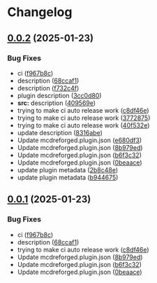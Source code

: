 # Changelog

## [0.0.2](https://github.com/Mooling0602/ReplyCommandAPI-MCDR/compare/rc_api-v0.0.1...rc_api-v0.0.2) (2025-01-23)


### Bug Fixes

* ci ([f967b8c](https://github.com/Mooling0602/ReplyCommandAPI-MCDR/commit/f967b8cf5de3f0056d152124b64c774bbb32b5e8))
* description ([68ccaf1](https://github.com/Mooling0602/ReplyCommandAPI-MCDR/commit/68ccaf1e9773a50aa58caca07e42a980586c76a0))
* description ([f732c4f](https://github.com/Mooling0602/ReplyCommandAPI-MCDR/commit/f732c4fd9f56a813ce1479380c1b18711efa5499))
* plugin description ([3cc0d80](https://github.com/Mooling0602/ReplyCommandAPI-MCDR/commit/3cc0d8054485f0d1519a2e9566fde28436522707))
* **src:** description ([409569e](https://github.com/Mooling0602/ReplyCommandAPI-MCDR/commit/409569eaa4a98ba56e9459681a00eb24cdf57ac8))
* trying to make ci auto release work ([c8df46e](https://github.com/Mooling0602/ReplyCommandAPI-MCDR/commit/c8df46e8efc6591cf88190e1bbfd627e694a8146))
* trying to make ci auto release work ([3772875](https://github.com/Mooling0602/ReplyCommandAPI-MCDR/commit/3772875a14439c616de2cc0a315b9e7e838b661a))
* trying to make ci auto release work ([40f532e](https://github.com/Mooling0602/ReplyCommandAPI-MCDR/commit/40f532e2b31f96e456ae6e40369fbe151062ad37))
* update description ([8316abe](https://github.com/Mooling0602/ReplyCommandAPI-MCDR/commit/8316abe977dd577738d4d2e6a0646c903e225273))
* Update mcdreforged.plugin.json ([e680df3](https://github.com/Mooling0602/ReplyCommandAPI-MCDR/commit/e680df300edb63cbea094e62b5d90b4d973ff215))
* Update mcdreforged.plugin.json ([8b979ed](https://github.com/Mooling0602/ReplyCommandAPI-MCDR/commit/8b979ed151b1f3848f2f05907a3828da2681f45e))
* Update mcdreforged.plugin.json ([b6f3c32](https://github.com/Mooling0602/ReplyCommandAPI-MCDR/commit/b6f3c3277d6d6d7389b7877272495f7116f7d9fb))
* Update mcdreforged.plugin.json ([0beaace](https://github.com/Mooling0602/ReplyCommandAPI-MCDR/commit/0beaace7086daa96539aa0c07ed14879a2fe0ddd))
* update plugin metadata ([2b8c48e](https://github.com/Mooling0602/ReplyCommandAPI-MCDR/commit/2b8c48ea306854c22c69d9e79663eca74960731c))
* update plugin metadata ([b944675](https://github.com/Mooling0602/ReplyCommandAPI-MCDR/commit/b944675568a8d088b8825407ca891f0d73d5ebfc))

## [0.0.1](https://github.com/Mooling0602/ReplyCommandAPI-MCDR/compare/rc_api-v0.0.0...rc_api-v0.0.1) (2025-01-23)


### Bug Fixes

* ci ([f967b8c](https://github.com/Mooling0602/ReplyCommandAPI-MCDR/commit/f967b8cf5de3f0056d152124b64c774bbb32b5e8))
* description ([68ccaf1](https://github.com/Mooling0602/ReplyCommandAPI-MCDR/commit/68ccaf1e9773a50aa58caca07e42a980586c76a0))
* trying to make ci auto release work ([c8df46e](https://github.com/Mooling0602/ReplyCommandAPI-MCDR/commit/c8df46e8efc6591cf88190e1bbfd627e694a8146))
* Update mcdreforged.plugin.json ([8b979ed](https://github.com/Mooling0602/ReplyCommandAPI-MCDR/commit/8b979ed151b1f3848f2f05907a3828da2681f45e))
* Update mcdreforged.plugin.json ([b6f3c32](https://github.com/Mooling0602/ReplyCommandAPI-MCDR/commit/b6f3c3277d6d6d7389b7877272495f7116f7d9fb))
* Update mcdreforged.plugin.json ([0beaace](https://github.com/Mooling0602/ReplyCommandAPI-MCDR/commit/0beaace7086daa96539aa0c07ed14879a2fe0ddd))
